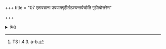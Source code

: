 +++
title = "07 एतावन्नाना उपयामगृहीतोऽस्यन्तर्यच्छेति गृहीत्वोत्तरेण"

+++

<details><summary>थिते</summary>

7. (Only) this much is different: Having filled the Antaryāma-cup) with upayāmagr̥hīto'si...[^1] (the Adhvaryu) steps (towards the fire) along the north[^2] of the Hotr̥ or by the route by which the Hotr̥ arranges, for him to go. Having stituated himself towards the north of the fire, having brought (the cup) towards the northern joint[^3] of the enclosing-sticks, he offers (the libation of the Soma-juice) in the northern part[^4] of the fire.   

[^1]: TS I.4.3. a-b.  

[^2-4]: Contrast XII. 10.13-11.1.  
</details>

